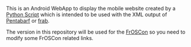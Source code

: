 This is an Android WebApp to display the mobile website created by a [Python
Script](https://github.com/derpeter/Conference-Mobile-Schedule)  which is
intended to be used  with the XML output of
[Pentabarf](http://www.pentabarf.org) or
[frab](https://github.com/frab/frab).

The version in this repository will be used for the
[FrOSCon](http://froscon.org) so you need  to modify some FrOSCon related
links.
